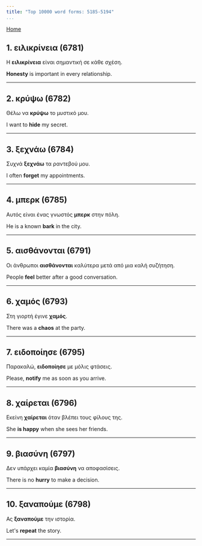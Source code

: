 ```yaml
---
title: "Top 10000 word forms: 5185-5194"
...
```


[Home](./) 

## 1. ειλικρίνεια (6781)

Η **ειλικρίνεια** είναι σημαντική σε κάθε σχέση.  

**Honesty** is important in every relationship.

---

## 2. κρύψω (6782)

Θέλω να **κρύψω** το μυστικό μου.

I want to **hide** my secret.

---

## 3. ξεχνάω (6784)

Συχνά **ξεχνάω** τα ραντεβού μου.  

I often **forget** my appointments.

---

## 4. μπερκ (6785)

Αυτός είναι ένας γνωστός **μπερκ** στην πόλη.

He is a known **bark** in the city.

---

## 5. αισθάνονται (6791)

Οι άνθρωποι **αισθάνονται** καλύτερα μετά από μια καλή συζήτηση.  

People **feel** better after a good conversation.

---

## 6. χαμός (6793)

Στη γιορτή έγινε **χαμός**.

There was a **chaos** at the party.

---

## 7. ειδοποίησε (6795)

Παρακαλώ, **ειδοποίησε** με μόλις φτάσεις.

Please, **notify** me as soon as you arrive.

---

## 8. χαίρεται (6796)

Εκείνη **χαίρεται** όταν βλέπει τους φίλους της.

She **is happy** when she sees her friends.

---

## 9. βιασύνη (6797)

Δεν υπάρχει καμία **βιασύνη** να αποφασίσεις.

There is no **hurry** to make a decision.

---

## 10. ξαναπούμε (6798)

Ας **ξαναπούμε** την ιστορία.

Let's **repeat** the story.

---

